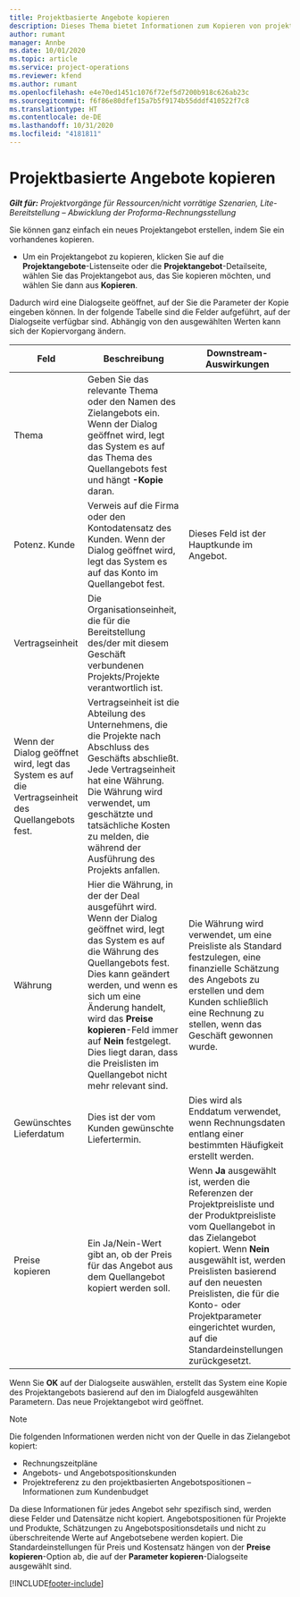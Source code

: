 ```yaml
---
title: Projektbasierte Angebote kopieren
description: Dieses Thema bietet Informationen zum Kopieren von projektbasierten Angeboten in Project Operations.
author: rumant
manager: Annbe
ms.date: 10/01/2020
ms.topic: article
ms.service: project-operations
ms.reviewer: kfend
ms.author: rumant
ms.openlocfilehash: e4e70ed1451c1076f72ef5d7200b918c626ab23c
ms.sourcegitcommit: f6f86e80dfef15a7b5f9174b55dddf410522f7c8
ms.translationtype: HT
ms.contentlocale: de-DE
ms.lasthandoff: 10/31/2020
ms.locfileid: "4181811"
---
```

# <a name="copy-project-based-quotes"></a>Projektbasierte Angebote kopieren

_**Gilt für:** Projektvorgänge für Ressourcen/nicht vorrätige Szenarien, Lite-Bereitstellung – Abwicklung der Proforma-Rechnungsstellung_

Sie können ganz einfach ein neues Projektangebot erstellen, indem Sie ein vorhandenes kopieren. 

- Um ein Projektangebot zu kopieren, klicken Sie auf die **Projektangebote**-Listenseite oder die **Projektangebot**-Detailseite, wählen Sie das Projektangebot aus, das Sie kopieren möchten, und wählen Sie dann aus **Kopieren**.

Dadurch wird eine Dialogseite geöffnet, auf der Sie die Parameter der Kopie eingeben können. In der folgende Tabelle sind die Felder aufgeführt, auf der Dialogseite verfügbar sind. Abhängig von den ausgewählten Werten kann sich der Kopiervorgang ändern.

| **Feld** | **Beschreibung** | **Downstream-Auswirkungen** |
| --- | --- | --- |
| Thema | Geben Sie das relevante Thema oder den Namen des Zielangebots ein. Wenn der Dialog geöffnet wird, legt das System es auf das Thema des Quellangebots fest und hängt **-Kopie** daran. | |
| Potenz. Kunde | Verweis auf die Firma oder den Kontodatensatz des Kunden. Wenn der Dialog geöffnet wird, legt das System es auf das Konto im Quellangebot fest. | Dieses Feld ist der Hauptkunde im Angebot. |
| Vertragseinheit | Die Organisationseinheit, die für die Bereitstellung des/der mit diesem Geschäft verbundenen Projekts/Projekte verantwortlich ist.
Wenn der Dialog geöffnet wird, legt das System es auf die Vertragseinheit des Quellangebots fest. | Vertragseinheit ist die Abteilung des Unternehmens, die die Projekte nach Abschluss des Geschäfts abschließt. Jede Vertragseinheit hat eine Währung. Die Währung wird verwendet, um geschätzte und tatsächliche Kosten zu melden, die während der Ausführung des Projekts anfallen. |
| Währung | Hier die Währung, in der der Deal ausgeführt wird. Wenn der Dialog geöffnet wird, legt das System es auf die Währung des Quellangebots fest. Dies kann geändert werden, und wenn es sich um eine Änderung handelt, wird das **Preise kopieren**-Feld immer auf **Nein** festgelegt. Dies liegt daran, dass die Preislisten im Quellangebot nicht mehr relevant sind. | Die Währung wird verwendet, um eine Preisliste als Standard festzulegen, eine finanzielle Schätzung des Angebots zu erstellen und dem Kunden schließlich eine Rechnung zu stellen, wenn das Geschäft gewonnen wurde. |
| Gewünschtes Lieferdatum | Dies ist der vom Kunden gewünschte Liefertermin. | Dies wird als Enddatum verwendet, wenn Rechnungsdaten entlang einer bestimmten Häufigkeit erstellt werden. |
| Preise kopieren | Ein Ja/Nein-Wert gibt an, ob der Preis für das Angebot aus dem Quellangebot kopiert werden soll. | Wenn **Ja** ausgewählt ist, werden die Referenzen der Projektpreisliste und der Produktpreisliste vom Quellangebot in das Zielangebot kopiert. Wenn **Nein** ausgewählt ist, werden Preislisten basierend auf den neuesten Preislisten, die für die Konto- oder Projektparameter eingerichtet wurden, auf die Standardeinstellungen zurückgesetzt. |

Wenn Sie **OK** auf der Dialogseite auswählen, erstellt das System eine Kopie des Projektangebots basierend auf den im Dialogfeld ausgewählten Parametern. Das neue Projektangebot wird geöffnet. 

> [!NOTE]
> Die folgenden Informationen werden nicht von der Quelle in das Zielangebot kopiert:
>
> - Rechnungszeitpläne
> - Angebots- und Angebotspositionskunden
> - Projektreferenz zu den projektbasierten Angebotspositionen – Informationen zum Kundenbudget
>
>Da diese Informationen für jedes Angebot sehr spezifisch sind, werden diese Felder und Datensätze nicht kopiert. Angebotspositionen für Projekte und Produkte, Schätzungen zu Angebotspositionsdetails und nicht zu überschreitende Werte auf Angebotsebene werden kopiert. Die Standardeinstellungen für Preis und Kostensatz hängen von der **Preise kopieren**-Option ab, die auf der **Parameter kopieren**-Dialogseite ausgewählt sind.


[!INCLUDE[footer-include](../includes/footer-banner.md)]